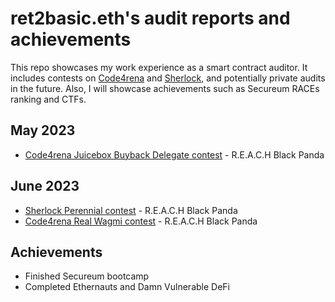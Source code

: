 # ret2basic.eth's audit reports and achievements

This repo showcases my work experience as a smart contract auditor. It includes contests on [Code4rena](https://code4rena.com/) and [Sherlock](https://www.sherlock.xyz/), and potentially private audits in the future. Also, I will showcase achievements such as Secureum RACEs ranking and CTFs.

## May 2023

- [Code4rena Juicebox Buyback Delegate contest]() - R.E.A.C.H Black Panda

## June 2023

- [Sherlock Perennial contest]() - R.E.A.C.H Black Panda
- [Code4rena Real Wagmi contest]() - R.E.A.C.H Black Panda

## Achievements

- Finished Secureum bootcamp
- Completed Ethernauts and Damn Vulnerable DeFi
